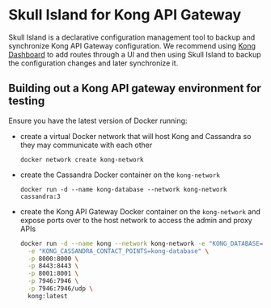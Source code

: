 # Skull Island for Kong API Gateway #
Skull Island is a declarative configuration management tool to backup and synchronize Kong API Gateway configuration.
We recommend using [Kong Dashboard](https://github.com/PGBI/kong-dashboard) to add routes through a UI and then using
Skull Island to backup the configuration changes and later synchronize it.

## Building out a Kong API gateway environment for testing
Ensure you have the latest version of Docker running:

- create a virtual Docker network that will host Kong and Cassandra so they may communicate with each other

    ```
    docker network create kong-network
    ```

- create the Cassandra Docker container on the `kong-network`

    ```
    docker run -d --name kong-database --network kong-network cassandra:3
    ```

- create the Kong API Gateway Docker container on the `kong-network` and expose ports over to the host network to access
the admin and proxy APIs

    ```bash
    docker run -d --name kong --network kong-network -e "KONG_DATABASE=cassandra" \
      -e "KONG_CASSANDRA_CONTACT_POINTS=kong-database" \
      -p 8000:8000 \
      -p 8443:8443 \
      -p 8001:8001 \
      -p 7946:7946 \
      -p 7946:7946/udp \
      kong:latest
    ```